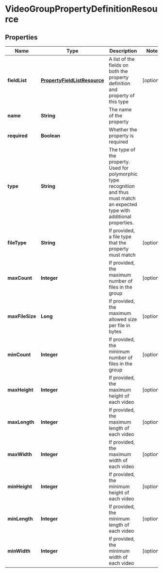 
# VideoGroupPropertyDefinitionResource

## Properties
Name | Type | Description | Notes
------------ | ------------- | ------------- | -------------
**fieldList** | [**PropertyFieldListResource**](PropertyFieldListResource.md) | A list of the fields on both the property definition and property of this type |  [optional]
**name** | **String** | The name of the property | 
**required** | **Boolean** | Whether the property is required | 
**type** | **String** | The type of the property. Used for polymorphic type recognition and thus must match an expected type with additional properties. | 
**fileType** | **String** | If provided, a file type that the property must match |  [optional]
**maxCount** | **Integer** | If provided, the maximum number of files in the group |  [optional]
**maxFileSize** | **Long** | If provided, the maximum allowed size per file in bytes |  [optional]
**minCount** | **Integer** | If provided, the minimum number of files in the group |  [optional]
**maxHeight** | **Integer** | If provided, the maximum height of each video |  [optional]
**maxLength** | **Integer** | If provided, the maximum length of each video |  [optional]
**maxWidth** | **Integer** | If provided, the maximum width of each video |  [optional]
**minHeight** | **Integer** | If provided, the minimum height of each video |  [optional]
**minLength** | **Integer** | If provided, the minimum length of each video |  [optional]
**minWidth** | **Integer** | If provided, the minimum width of each video |  [optional]



